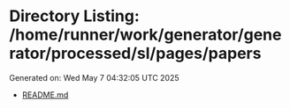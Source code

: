 # Directory Listing: /home/runner/work/generator/generator/processed/sl/pages/papers
Generated on: Wed May  7 04:32:05 UTC 2025

- [README.md](README.md)
